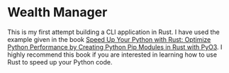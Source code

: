 # Wealth Manager

This is my first attempt building a CLI application in Rust. I have used the example given in the book
[Speed Up Your Python with Rust: Optimize Python Performance by Creating Python Pip Modules in Rust with PyO3](
https://www.amazon.co.uk/Speed-Your-Python-Rust-performance/dp/180181144X
). I highly recommend this book if you are interested in learning how to use Rust to speed up your Python code.
